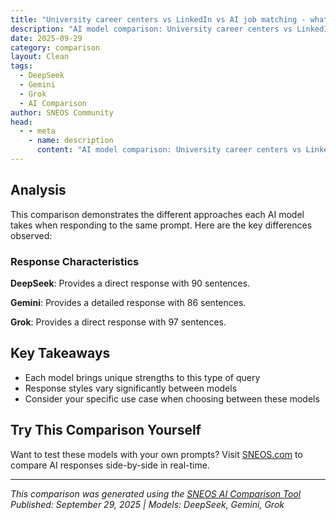```yaml
---
title: "University career centers vs LinkedIn vs AI job matching - what actually works?"
description: "AI model comparison: University career centers vs LinkedIn vs AI job matching - what actually works?..."
date: 2025-09-29
category: comparison
layout: Clean
tags:
  - DeepSeek
  - Gemini
  - Grok
  - AI Comparison
author: SNEOS Community
head:
  - - meta
    - name: description
      content: "AI model comparison: University career centers vs LinkedIn vs AI job matching - what actually works?..."
---
```


<ChatComparison
  title="University career centers vs LinkedIn vs AI job matching - what actually works?"
  prompt="University career centers vs LinkedIn vs AI job matching - what actually works?"
  :responses='{"DeepSeek": "Of course. This is a fantastic question that gets to the heart of the modern job search. The short answer is: **they all work, but for different purposes and at different stages of your career.**\n\nThink of them as a set of tools in a toolbox, not as competing options. A hammer is great for nails, but useless for a screw. Here\u2019s a detailed breakdown of what each one does best and where they fall short.\n\n---\n\n### 1. University Career Centers: The Foundation \u0026 Human Touch\n\n**What Actually Works:**\n\n* **Resume \u0026 Cover Letter Reviews:** This is often their strongest, most underutilized service. They know the language and formats that recruiters in specific industries expect for entry-level roles.\n* **Mock Interviews:** Invaluable. Practicing with a real person who can give nuanced feedback on your body language, tone, and answer structure is something AI cannot replicate.\n* **Career Counseling \u0026 Self-Assessment:** Helping undecided students figure out *what* they want to do through personality tests, skills assessments, and one-on-one conversations.\n* **Exclusive Access to On-Campus Recruiting \u0026 Career Fairs:** Many top companies have direct pipelines with specific universities. These jobs are often not advertised widely on LinkedIn. This is the career center\u0027s \u0022killer app.\u0022\n* **Alumni Networking:** They can connect you with graduates who are often eager to help fellow alumni. This is a warm introduction you can\u0027t get anywhere else.\n\n**Where They Fall Short:**\n\n* **Resources can be stretched thin,** especially at large public universities. You might get a 15-minute appointment, not hours of dedicated coaching.\n* **Focus is heavily on entry-level roles.** Their effectiveness for mid-career pivots or executive-level searches is limited.\n* **Industry knowledge can sometimes be generic** and not as cutting-edge as a specialist recruiter on LinkedIn.\n\n**Bottom Line:** **Non-negotiable for students and recent graduates.** It\u0027s your best bet for landing that crucial first internship or job. For experienced professionals, its utility drops off significantly.\n\n---\n\n### 2. LinkedIn: The Networking \u0026 Proactive Search Engine\n\n**What Actually Works:**\n\n* **Networking (The #1 Use Case):** LinkedIn is fundamentally a networking platform. The \u0022weak ties\u0022 (friends of friends, alumni you don\u0027t know) are often the source of unexpected job leads. A message like, \u0022I saw your role at Company X and am fascinated by your work on Y...\u0022 is powerful.\n* **The \u0022Open to Work\u0022 Signal:** This directly tells recruiters who are actively searching the platform that you are available. It\u0027s low-effort and high-visibility.\n* **Advanced Search \u0026 Company Research:** You can find people with your major at your dream company, see who works in a specific department, and research a company\u0027s culture before an interview.\n* **Personal Branding:** Your profile is your living resume. A well-crafted profile that uses keywords from your target industry will be found by recruiters.\n* **Job Postings (The Application Black Hole):** While LinkedIn has millions of job postings, applying here is often the least effective way to use the platform. You are one of hundreds of applicants. The key is to use the posting to find a recruiter or hiring manager *at that company* and network your way in.\n\n**Where It Falls Short:**\n\n* **It\u0027s a \u0022Spray and Pray\u0022 Platform for Applications.** Applying directly to a posted job has a very low success rate due to high volume.\n* **It Can Be a \u0022Comparison Trap.\u0022** It\u0027s easy to get discouraged seeing others\u0027 curated highlight reels.\n* **Networking can feel transactional and slimy** if not done authentically.\n\n**Bottom Line:** **Essential for everyone from student to CEO, but primarily as a networking and research tool, not just an application portal.** Your success is directly proportional to your proactive effort in building relationships.\n\n---\n\n### 3. AI Job Matching: The Data-Driven Suggestion Engine\n\n**What Actually Works:**\n\n* **Efficiency \u0026 Scale:** AI can scan thousands of jobs in seconds and surface ones you\u0027d never find through manual search, based on a deep analysis of your skills and profile (e.g., platforms like **Huntr**, **Teal**, or features within LinkedIn).\n* **Skill Gap Analysis:** Some AI tools analyze job descriptions and compare them to your resume, showing you exactly what skills you\u0027re missing. This is incredibly powerful for targeted upskilling.\n* **Automating the Grunt Work:** AI can help tailor your resume for each application, write initial outreach messages, and track your applications.\n* **Matching on Potential, Not Just Pedigree:** Advanced AI can find non-obvious matches based on skills and project experience, which can help break down traditional barriers.\n\n**Where It Falls Short:**\n\n* **The \u0022Black Box\u0022 Problem:** You often don\u0027t know *why* the AI matched you with a job. It lacks the human context of company culture, team fit, and career trajectory.\n* **Keyword Gaming:** Both applicants and companies can optimize for keywords, leading to poor-quality matches. You might be a perfect \u0022keyword match\u0022 but a terrible \u0022culture fit.\u0022\n* **It Can\u0027t Build Relationships:** AI can\u0027t replicate the trust and rapport built through a conversation with a career counselor or a connection on LinkedIn. It can\u0027t give you a referral.\n* **Still Evolving:** The technology is new, and the algorithms are not perfect. A human still needs to vet the final matches.\n\n**Bottom Line:** **A powerful efficiency tool for the active job seeker, best used in the research and application phase.** It saves you time but cannot replace the human elements of networking and interview preparation.\n\n---\n\n### The Verdict: What Actually Works?\n\nThe most effective job search strategy is a **layered approach** that uses all three in concert.\n\n**The Ideal Workflow for a Job Seeker:**\n\n1. **Foundation (Career Center):** Start here. Get your resume and interview skills polished. Use their counseling to clarify your goals. Tap into their exclusive on-campus recruiting.\n\n2. **Research \u0026 Matching (AI \u002B LinkedIn):**\n * Use an **AI tool** to rapidly identify a target list of companies and roles that match your skills. Use its gap analysis to improve your resume.\n * Use **LinkedIn** to research those companies. Find the hiring managers, recruiters, and team members at those specific target companies.\n\n3. **Outreach \u0026 Networking (LinkedIn):** This is the critical, human step. Proactively but authentically connect with the people you found in your research. Don\u0027t just ask for a job; ask for advice or insights. This turns a cold application into a warm introduction.\n\n4. **Application \u0026 Follow-up (All Three):**\n * Apply through the official channel (often LinkedIn or a company website).\n * Use your **career center** to practice for the specific interview.\n * Use your **LinkedIn network** to potentially get a referral *after* you\u0027ve applied.\n * Use your **AI tracker** to manage the process.\n\n**Final Answer:** Nothing works in a vacuum. The **Career Center** gives you the foundation and access, **LinkedIn** gives you the network and visibility, and **AI** gives you the efficiency and data. The job seeker who synergistically uses all three will have a significant advantage over the one who relies on just one.", "Gemini": "Okay, let\u0027s break down the effectiveness of University Career Centers, LinkedIn, and AI Job Matching platforms, comparing their strengths, weaknesses, and who they\u0027re best suited for.\n\n**1. University Career Centers**\n\n* **What they Offer:**\n * **Personalized Guidance:** Career counselors can provide individual advice on resume writing, interview skills, career exploration, and navigating the job market.\n * **On-Campus Recruiting:** Many companies, especially those seeking entry-level talent, actively recruit at universities, holding information sessions, career fairs, and on-campus interviews.\n * **Networking Opportunities:** Career centers often host networking events, workshops, and alumni connections to help students build their professional network.\n * **Resume/Cover Letter Review:** They offer feedback and guidance on crafting effective application materials.\n * **Mock Interviews:** Practice makes perfect! They can simulate real interview scenarios.\n * **Internship/Job Boards:** Focused job postings from companies specifically looking to hire students and recent grads.\n * **Career Assessments:** Help students identify their interests, skills, and values to explore potential career paths.\n\n* **Strengths:**\n * **Targeted Support for Students:** Designed specifically for the needs of students and recent graduates.\n * **Relationships with Employers:** Often have established connections with companies that regularly hire from the university.\n * **Personalized Attention:** The one-on-one counseling can be invaluable, especially for students unsure of their career path.\n * **Convenient Access:** Readily available on campus, making it easy for students to access resources.\n * **Alumni Network:** Access to alumni working in various industries.\n\n* **Weaknesses:**\n * **Limited Scope:** Primarily focused on entry-level positions and industries that typically recruit on campus. May not be as helpful for experienced professionals or those seeking niche roles.\n * **Can Be Overwhelmed:** During peak recruiting seasons, career centers can be very busy, making it difficult to get immediate attention.\n * **Varying Quality:** The quality of services can vary depending on the university and the individual career counselors.\n * **May Not Cover All Industries:** Some industries may not actively recruit at all universities.\n\n* **Who it\u0027s Best For:**\n * Undergraduate and graduate students\n * Recent graduates (within a year or two of graduation)\n * Students seeking internships or entry-level positions\n * Students who need guidance in exploring career options\n * Students who want to connect with employers actively recruiting on campus\n\n**2. LinkedIn**\n\n* **What it Offers:**\n * **Professional Networking:** Connect with professionals in your field, build relationships, and expand your network.\n * **Job Search:** A vast job board with millions of listings from companies worldwide.\n * **Company Research:** Learn about companies, their culture, and their employees.\n * **Skill Endorsements:** Validate your skills and expertise.\n * **Content Sharing:** Share articles, posts, and insights related to your industry.\n * **Recruiter Reach:** Recruiters actively search LinkedIn for potential candidates.\n * **LinkedIn Learning:** Online courses to develop new skills.\n\n* **Strengths:**\n * **Massive Reach:** Huge user base and a vast network of professionals.\n * **Comprehensive Job Board:** A wide variety of job postings, from entry-level to executive positions.\n * **Networking Power:** Excellent platform for building and maintaining professional connections.\n * **Direct Contact with Recruiters:** Allows you to connect directly with recruiters and hiring managers.\n * **Industry Insights:** Stay up-to-date on industry trends and news.\n * **Personal Branding:** Opportunity to showcase your skills, experience, and thought leadership.\n\n* **Weaknesses:**\n * **Can Be Overwhelming:** The sheer volume of information and connections can be overwhelming.\n * **Job Application Spam:** Easy to apply for jobs, leading to a lot of applications and less personalized attention.\n * **Networking Requires Effort:** Building meaningful connections takes time and effort. Simply having a profile isn\u0027t enough.\n * **Algorithm Dependent:** Visibility and reach are affected by LinkedIn\u0027s algorithm, which can change.\n * **Potential for Noise:** Can be distracting with irrelevant content and unsolicited messages.\n\n* **Who it\u0027s Best For:**\n * Students and recent graduates (to build their network and search for jobs)\n * Experienced professionals looking for new opportunities\n * Professionals seeking to network and build their personal brand\n * Individuals who want to stay up-to-date on industry trends\n * Job seekers who are comfortable with a more independent and self-directed approach\n\n**3. AI Job Matching Platforms** (Examples: Eightfold.ai, Beamery, PandoLogic, SeekOut, Lensa, ZipRecruiter - some LinkedIn features also use AI)\n\n* **What they Offer:**\n * **Intelligent Matching:** Use AI and machine learning to match candidates with jobs based on skills, experience, interests, and cultural fit.\n * **Predictive Analytics:** Predict which candidates are most likely to succeed in a particular role.\n * **Personalized Recommendations:** Provide personalized job recommendations based on your profile and preferences.\n * **Resume Parsing:** Automatically extract information from resumes to match candidates with relevant jobs.\n * **Candidate Sourcing:** Actively search for candidates who meet specific criteria.\n * **Automated Communication:** Automate communication with candidates throughout the hiring process.\n\n* **Strengths:**\n * **Increased Efficiency:** Automate many aspects of the job search and recruiting process.\n * **Improved Matching:** Potentially more accurate matching of candidates with jobs based on skills and experience.\n * **Reduced Bias:** Can potentially reduce bias in the hiring process by focusing on skills and qualifications rather than demographics (though this is a complex issue and depends on the algorithm\u0027s design).\n * **Wider Candidate Pool:** Can help companies reach a wider pool of potential candidates.\n * **Personalized Experience:** Can provide a more personalized job search experience for candidates.\n\n* **Weaknesses:**\n * **Reliance on Data:** The accuracy of the matching depends on the quality and completeness of the data used to train the AI.\n * **\u0022Black Box\u0022 Algorithms:** The algorithms used by AI job matching platforms can be complex and opaque, making it difficult to understand how they work and why certain candidates are matched with certain jobs.\n * **Potential for Bias:** If the data used to train the AI is biased, the algorithm may perpetuate those biases.\n * **Lack of Human Touch:** Can feel impersonal and lack the human touch of traditional job search methods.\n * **Limited Context:** May not fully capture the nuances of a job or a candidate\u0027s skills and experience.\n * **Data Privacy Concerns:** Collecting and using large amounts of personal data raises privacy concerns.\n\n* **Who it\u0027s Best For:**\n * Job seekers who want to save time and effort in their job search\n * Candidates with well-defined skills and experience\n * Companies that want to improve the efficiency and effectiveness of their recruiting process\n * Individuals who are comfortable with a technology-driven approach to job searching\n\n**Which Actually Works? It Depends! A Combined Approach is Best**\n\n* **For Students/Recent Grads:** Start with your University Career Center. They are tailored to your needs. Then use LinkedIn to network and expand your search. Explore AI-driven platforms to see if you can find some hidden gems.\n* **For Experienced Professionals:** LinkedIn is essential. Explore AI platforms to see what they suggest. Network aggressively. Consider industry-specific job boards. If you\u0027re targeting a specific company, look at their careers page directly.\n* **For Niche/Specialized Roles:** All approaches can be helpful, but focusing on industry-specific job boards, networking within your field, and using AI-driven platforms to identify companies that might be a good fit is often most effective.\n\n**Key Takeaways:**\n\n* **No single approach is perfect.** The best strategy is to use a combination of resources.\n* **Personalization is important.** Tailor your resume, cover letter, and networking efforts to each specific job and company.\n* **Networking is crucial.** Building relationships is often the key to unlocking new opportunities.\n* **Be proactive.** Don\u0027t just rely on job boards and online applications. Reach out to recruiters and hiring managers directly.\n* **Stay informed.** Keep up-to-date on industry trends and the latest job search strategies.\n* **Be patient.** The job search process can take time and effort. Don\u0027t get discouraged if you don\u0027t find the perfect job right away.\n\nGood luck with your job search!\n", "Grok": "When it comes to finding a job or building a career, university career centers, LinkedIn, and AI job-matching tools each have their strengths and weaknesses. Their effectiveness depends on your career stage, industry, goals, and how you use them. Let\u2019s break it down based on real data, user experiences, and practical considerations, then compare what actually works.\n\n---\n\n### **1. University Career Centers**\n**What They Offer:**\n- Personalized career counseling, resume reviews, and interview prep.\n- Access to job fairs, on-campus recruiting, and exclusive internships or entry-level roles with partnered employers.\n- Networking opportunities through alumni events or mentorship programs.\n- Often tailored to students or recent grads, with a focus on transitioning from academia to the workforce.\n\n**Strengths:**\n- **Targeted Support:** Career centers are designed for students and recent grads, often with industry-specific guidance (e.g., engineering, business, arts).\n- **Direct Employer Connections:** Many universities have relationships with local or national employers who recruit directly through career fairs or campus events.\n- **Free Services:** Most services are included in tuition or available at no additional cost.\n- **Data Point:** According to the National Association of Colleges and Employers (NACE), about 60% of 2022 graduates who used career center services reported securing internships or jobs through those resources.\n\n**Weaknesses:**\n- **Limited Scope:** Primarily useful for entry-level roles or internships; less effective for mid-career or non-traditional paths.\n- **Quality Varies:** Not all universities have well-funded or proactive career centers\u2014some may lack updated resources or strong employer networks.\n- **Geographic Focus:** Opportunities are often local or regional, which may not suit those looking for remote or international roles.\n\n**Who It Works For:**\n- Current students or recent graduates seeking internships, entry-level jobs, or guidance on career basics.\n- Those in programs with strong industry ties (e.g., tech at MIT, finance at Wharton).\n\n---\n\n### **2. LinkedIn**\n**What It Offers:**\n- A massive professional networking platform with over 1 billion users worldwide (as of 2023).\n- Job search tools, company profiles, and direct application options for millions of roles across industries.\n- Networking through connections, groups, and content sharing (e.g., posting about your skills or engaging with recruiters).\n- Premium features (e.g., LinkedIn Learning, InMail) for deeper insights and outreach.\n\n**Strengths:**\n- **Scale and Reach:** Access to global opportunities, from entry-level to executive roles, across virtually every industry.\n- **Networking Power:** Recruiters actively use LinkedIn to source candidates\u201470% of jobs are filled through networking, per a 2021 LinkedIn survey.\n- **Personal Branding:** Your profile acts as a digital resume, and consistent activity (posting, commenting) can increase visibility.\n- **Data Point:** LinkedIn reports that users who engage with content or apply to jobs through the platform are 2x more likely to hear back from recruiters.\n\n**Weaknesses:**\n- **Overwhelm and Noise:** With millions of users and listings, standing out is tough unless your profile is optimized and you\u2019re proactive.\n- **Time-Intensive:** Building connections, messaging recruiters, and maintaining an active presence requires consistent effort.\n- **Premium Costs:** Some useful features (like seeing who viewed your profile or sending InMail) are behind a paywall ($30\u2013$120/month).\n- **Spam and Scams:** Not all job postings or messages from \u201Crecruiters\u201D are legitimate.\n\n**Who It Works For:**\n- Professionals at any career stage who are willing to invest time in networking and profile optimization.\n- Those in industries with heavy LinkedIn presence (e.g., tech, marketing, finance, sales).\n\n---\n\n### **3. AI Job-Matching Tools**\n**What They Offer:**\n- Platforms like Hired, Triplebyte, or general tools like Indeed\u2019s AI recommendations use algorithms to match your skills, experience, and preferences with job openings.\n- Often integrate with resume analysis to suggest roles or highlight gaps in your application.\n- Some (e.g., ChatGPT or specialized career AIs) can help with resume writing, cover letters, or interview prep.\n\n**Strengths:**\n- **Efficiency:** AI can sift through thousands of listings to find tailored matches, saving time compared to manual searches.\n- **Personalization:** Matches are often based on your skills, experience, or even career aspirations if the platform allows detailed input.\n- **Accessibility:** Many tools are free or low-cost and available 24/7 (unlike career centers with limited hours).\n- **Data Point:** A 2023 study by Jobscan found that 85% of job seekers using AI tools reported faster application processes, with 30% landing interviews within a week.\n\n**Weaknesses:**\n- **Imperfect Matching:** Algorithms can misinterpret skills or suggest irrelevant roles if your resume or profile isn\u2019t optimized for keywords.\n- **Lack of Human Touch:** No personal guidance or networking\u2014AI can\u2019t replicate a career counselor\u2019s advice or a LinkedIn connection\u2019s referral.\n- **Data Privacy:** Sharing personal info with AI platforms can raise concerns if their security isn\u2019t robust.\n- **Limited Scope:** Some tools are niche (e.g., Hired focuses on tech) and may not serve all industries or experience levels.\n\n**Who It Works For:**\n- Tech-savvy job seekers who want to streamline applications and explore a high volume of opportunities.\n- Those in fields where skills-based matching is clear-cut (e.g., software development, data science).\n\n---\n\n### **Head-to-Head Comparison: What Actually Works?**\n| **Criteria** | **University Career Centers** | **LinkedIn** | **AI Job Matching** |\n|-------------------------|-------------------------------|--------------------------|---------------------------|\n| **Best for Career Stage**| Students/Recent Grads | All Stages | Early to Mid-Career |\n| **Networking Power** | Moderate (Alumni/Events) | High (Global Reach) | Low (No Human Element) |\n| **Personalization** | High (1:1 Counseling) | Moderate (Profile-Based)| High (Algorithm-Based) |\n| **Time Investment** | Moderate (Appointments) | High (Active Engagement)| Low (Automated) |\n| **Cost** | Free (Usually) | Free/Premium ($30\u002B) | Free/Low Cost (Often) |\n| **Effectiveness** | 60% success via NACE | 70% jobs via networking | 30% interview rate (Jobscan) |\n\n---\n\n### **What Actually Works? Key Takeaways**\n1. **No Single Winner\u2014Use a Hybrid Approach:**\n - **Early Career (Students/Grads):** Start with your university career center for personalized support and internships. Supplement with LinkedIn to build a profile and connect with alumni.\n - **Mid-Career or Industry Switchers:** Lean on LinkedIn for networking and visibility. Use AI tools to explore roles and apply at scale.\n - **Specialized Fields (e.g., Tech):** AI job-matching tools like Hired can be a game-changer alongside LinkedIn for recruiter outreach.\n\n2. **Networking Beats Algorithms:**\n - Data consistently shows (e.g., LinkedIn\u2019s 70% stat) that most jobs come through connections, not cold applications. LinkedIn or career center events often outperform AI tools in this regard because they facilitate human interaction.\n\n3. **Effort Matters More Than the Tool:**\n - A career center won\u2019t help if you skip job fairs. LinkedIn fails without an optimized profile or active engagement. AI tools flop if your resume doesn\u2019t match their algorithms. Success depends on how much you tailor and hustle.\n\n4. **Industry and Location Context:**\n - Career centers work best for local or campus-recruited roles. LinkedIn shines for remote or global opportunities. AI tools are great for skills-driven industries but less so for creative or nuanced fields.\n\n---\n\n### **Practical Recommendation**\n- **Step 1:** If you\u2019re a student/recent grad, max out your university career center for free resources, events, and internships.\n- **Step 2:** Build a strong LinkedIn profile regardless of stage\u2014optimize it with keywords, connect with recruiters, and post regularly. This is your long-term networking hub.\n- **Step 3:** Use AI tools as a time-saver for applications and to uncover hidden roles, but don\u2019t rely on them for strategy or connections.\n- **Step 4:** Track outcomes. If a tool isn\u2019t yielding interviews after a month, pivot\u2014whether it\u2019s revamping your LinkedIn approach or seeking career center feedback.\n\nEach has its place, but LinkedIn often delivers the most consistent results across career stages due to its networking power\u2014if you put in the work. AI is a strong supplement for efficiency, and career centers are a goldmine for beginners. Combine them based on your needs, and don\u2019t expect any single platform to do the heavy lifting for you. What\u2019s your current career stage or goal? I can tailor advice further if you share more."}' 
  published-date="16:28"
/>

## Analysis

This comparison demonstrates the different approaches each AI model takes when responding to the same prompt. Here are the key differences observed:

### Response Characteristics

**DeepSeek**: Provides a direct response with 90 sentences. 

**Gemini**: Provides a detailed response with 86 sentences. 

**Grok**: Provides a direct response with 97 sentences. 

## Key Takeaways

- Each model brings unique strengths to this type of query
- Response styles vary significantly between models
- Consider your specific use case when choosing between these models

## Try This Comparison Yourself

Want to test these models with your own prompts? Visit [SNEOS.com](https://sneos.com) to compare AI responses side-by-side in real-time.

---

*This comparison was generated using the [SNEOS AI Comparison Tool](https://sneos.com)*
*Published: September 29, 2025 | Models: DeepSeek, Gemini, Grok*

